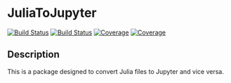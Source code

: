 # JuliaToJupyter

[![Build Status](https://travis-ci.com/Saviour1001/JuliaToJupyter.jl.svg?branch=master)](https://travis-ci.com/Saviour1001/JuliaToJupyter.jl)
[![Build Status](https://ci.appveyor.com/api/projects/status/github/Saviour1001/JuliaToJupyter.jl?svg=true)](https://ci.appveyor.com/project/Saviour1001/JuliaToJupyter-jl)
[![Coverage](https://codecov.io/gh/Saviour1001/JuliaToJupyter.jl/branch/master/graph/badge.svg)](https://codecov.io/gh/Saviour1001/JuliaToJupyter.jl)
[![Coverage](https://coveralls.io/repos/github/Saviour1001/JuliaToJupyter.jl/badge.svg?branch=master)](https://coveralls.io/github/Saviour1001/JuliaToJupyter.jl?branch=master)

## Description

This is a package designed to convert Julia files to Jupyter and vice versa. 
